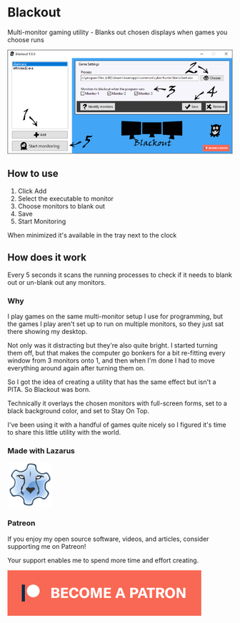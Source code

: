 # Blackout

Multi-monitor gaming utility - Blanks out chosen displays when games you choose runs

<img src="Screenshot w arrows.png" />

## How to use
1. Click Add
2. Select the executable to monitor
3. Choose monitors to blank out
4. Save
5. Start Monitoring

When minimized it's available in the tray next to the clock

## How does it work
Every 5 seconds it scans the running processes to check if it needs to blank out or un-blank out any monitors.

### Why
I play games on the same multi-monitor setup I use for programming, but the games I play aren't set up to run on multiple monitors, so they just sat there showing my desktop.

Not only was it distracting but they're also quite bright. I started turning them off, but that makes the computer go bonkers for a bit re-fitting every window from 3 monitors onto 1, and then when I'm done I had to move everything around again after turning them on.

So I got the idea of creating a utility that has the same effect but isn't a PITA. So Blackout was born.

Technically it overlays the chosen monitors with full-screen forms, set to a black background color, and set to Stay On Top.

I've been using it with a handful of games quite nicely so I figured it's time to share this little utility with the world.

### Made with Lazarus
<img src="Lazarus.png" width="100" />

### Patreon
If you enjoy my open source software, videos, and articles, consider supporting me on Patreon!

Your support enables me to spend more time and effort creating.

[<img src="src/become_a_patron_button.png" >](https://www.patreon.com/MarcusFernstrom)
